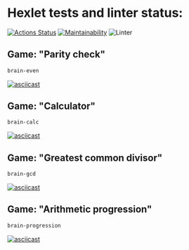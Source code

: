 # Hexlet tests and linter status:

[![Actions Status](https://github.com/typ99/frontend-project-lvl1/workflows/hexlet-check/badge.svg)](https://github.com/typ99/frontend-project-lvl1/actions)
[![Maintainability](https://api.codeclimate.com/v1/badges/a99a88d28ad37a79dbf6/maintainability)](https://codeclimate.com/github/codeclimate/codeclimate/maintainability)
![Linter](https://github.com/typ99/frontend-project-lvl1/actions/workflows/linter.yml/badge.svg)

## Game: "Parity check"

```sh
brain-even
```

[![asciicast](https://asciinema.org/a/x1HzxPxtIq3oYC5TvB9RYPCZQ.svg)](https://asciinema.org/a/x1HzxPxtIq3oYC5TvB9RYPCZQ)

## Game: "Calculator"

```sh
brain-calc
```

[![asciicast](https://asciinema.org/a/v7rcZKHQ9ffYWcZvIlqCMgQp6.svg)](https://asciinema.org/a/v7rcZKHQ9ffYWcZvIlqCMgQp6)

## Game: "Greatest common divisor"

```sh
brain-gcd
```

[![asciicast](https://asciinema.org/a/bG65yjZGSiGFDOvLFeo3S7KSD.svg)](https://asciinema.org/a/bG65yjZGSiGFDOvLFeo3S7KSD)

## Game: "Arithmetic progression"

```sh
brain-progression
```

[![asciicast](https://asciinema.org/a/CWX3EpU2revTifa1dqoPsxGcm.svg)](https://asciinema.org/a/CWX3EpU2revTifa1dqoPsxGcm)
